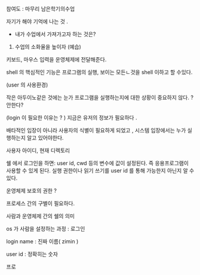 참여도 : 마무리 남은학기의수업

자기가 해야 기억에 나는 것 . 

- 내가 수업에서 가져가고자 하는 것은? 

1. 수업의 소화율을 높이자 (예습)



키보드, 마우스 입력을 운영체제에 전달해준다. 

shell 의 핵심적인 기능은 프로그램의 실행, 보이는 모든ㄴ것을 shell 이하고 할 수있다. 

(user 의 사용환경)



작은 아두이노같은 것에는 눈가 프로그램을 실행하는지에 대한 상황이 중요하지 않다. ? 안한다? 

(login 이 필요한 이유는 ? ) 지금은 유저의 정보가 필요하다 . 

배타적인 입장이 아니라 사용자의 식별이 필요하게 되었고 , 시스템 입장에서는 누가 실행하는지 알고 있어야한다. 

사용자 아이디, 현재 디렉토리 

쉘 에서 로그인을 하면: user id, cwd 등의 변수에 값이 설정된다.  즉 응용프로그램이 사용할 수 있게 된다. 실행 권한이나 읽기 쓰기를 user id 를 통해 가능한지 아닌지 알 수 있다. 

운영체제 보호의 권한 ? 

프로세스 간의 구별이 필요하다. 



사람과 운영체제 간의 쉘의 의미 

os  가 사람을 설정하는 과정 : 로그인 

login name : 진짜 이름( zimin )

user id : 정확히는 숫자 



프로

